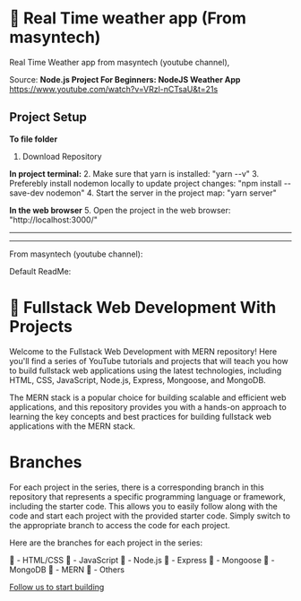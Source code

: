 # 🚀 Real Time weather app (From masyntech)

Real Time Weather app from masyntech (youtube channel), 

Source: <b>Node.js Project For Beginners: NodeJS Weather App</b>
https://www.youtube.com/watch?v=VRzl-nCTsaU&t=21s

## <b>Project Setup</b>

<b>To file folder</b>
1. Download Repository

<b>In project terminal:</b>
2. Make sure that yarn is installed: "yarn --v"
3. Preferebly install nodemon locally to update project changes: "npm install --save-dev nodemon"
4. Start the server in the project map: "yarn server"

<b>In the web browser</b>
5. Open the project in the web browser: "http://localhost:3000/"

_ _ _
_ _ _

From masyntech (youtube channel):

Default ReadMe:

# 🚀 Fullstack Web Development With Projects

Welcome to the Fullstack Web Development with MERN repository! Here you'll find a series of YouTube tutorials and projects that will teach you how to build fullstack web applications using the latest technologies, including HTML, CSS, JavaScript, Node.js, Express, Mongoose, and MongoDB.

The MERN stack is a popular choice for building scalable and efficient web applications, and this repository provides you with a hands-on approach to learning the key concepts and best practices for building fullstack web applications with the MERN stack.

# Branches

For each project in the series, there is a corresponding branch in this repository that represents a specific programming language or framework, including the starter code. This allows you to easily follow along with the code and start each project with the provided starter code. Simply switch to the appropriate branch to access the code for each project.

Here are the branches for each project in the series:

🔴 - HTML/CSS
🔴 - JavaScript
🔴 - Node.js
🔴 - Express
🔴 - Mongoose
🔴 - MongoDB
🔴 - MERN
🔴 - Others

[Follow us to start building ](https://www.youtube.com/c/inovotek-academy)

